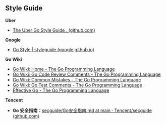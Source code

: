 ## Style Guide

**Uber**

- [The Uber Go Style Guide . (github.com)](https://github.com/xxjwxc/uber_go_guide_cn)

**Google**

- [Go Style | styleguide (google.github.io)](https://google.github.io/styleguide/go/)

**Go Wiki**

- [Go Wiki: Home - The Go Programming Language](https://go.dev/wiki/)
- [Go Wiki: Go Code Review Comments - The Go Programming Language](https://go.dev/wiki/CodeReviewComments)
- [Go Wiki: Common Mistakes - The Go Programming Language](https://go.dev/wiki/CommonMistakes)
- [Go Wiki: Go Test Comments - The Go Programming Language](https://go.dev/wiki/TestComments)
- [Effective Go - The Go Programming Language](https://go.dev/doc/effective_go)

**Tencent** 

- **Go 安全指南：**[secguide/Go安全指南.md at main · Tencent/secguide (github.com)](https://github.com/Tencent/secguide/blob/main/Go%E5%AE%89%E5%85%A8%E6%8C%87%E5%8D%97.md)
